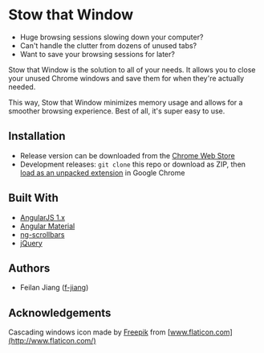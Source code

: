 # Stow that Window

- Huge browsing sessions slowing down your computer? 
- Can't handle the clutter from dozens of unused tabs?
- Want to save your browsing sessions for later?

Stow that Window is the solution to all of your needs. It allows you to close your unused Chrome windows and save them for when they're actually needed. 

This way, Stow that Window minimizes memory usage and allows for a smoother browsing experience. Best of all, it's super easy to use.

## Installation

- Release version can be downloaded from the [Chrome Web Store](https://chrome.google.com/webstore/detail/stow-that-window/dcpbpjamlplnpdioahaeigfepibljaeb)
- Development releases: `git clone` this repo or download as ZIP, then [load as an unpacked extension](https://developer.chrome.com/extensions/getstarted#unpacked) in Google Chrome

## Built With

- [AngularJS 1.x](https://angularjs.org/)
- [Angular Material](https://material.angularjs.org/latest/)
- [ng-scrollbars](https://github.com/iominh/ng-scrollbars)
- [jQuery](https://jquery.com/)

## Authors

- Feilan Jiang ([f-jiang](https://github.com/f-jiang))

## Acknowledgements

Cascading windows icon made by [Freepik](http://www.flaticon.com/authors/freepik) from [www.flaticon.com](http://www.flaticon.com/)

